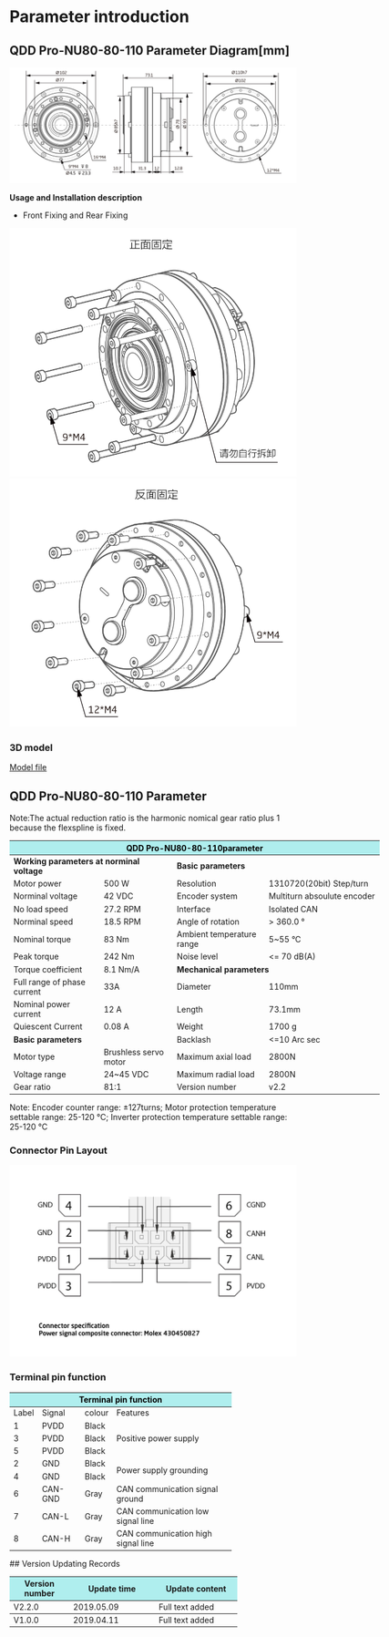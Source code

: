 # Parameter introduction
## QDD Pro-NU80-80-110 Parameter Diagram[mm]
![QDD Pro-NU80-80-110]( ../../img/QDD_Pro_NU80_v2_2三视图.png )

**Usage and Installation description**

*   Front Fixing and Rear Fixing

![Qddpro_NU80_v2_2zhengmian.png](../../img/QDD_Pro_NU80_v2_2正面固定.png "fig:Qddpro_NU80_v2_2zhengmian.png") ![Qddpro_NU80_v2_2fanmian.png](../../img/QDD_Pro_NU80_v2_2反面固定.png "fig:Qddpro_NU80_v2_2fanmian.png")
### 3D model
[Model file]( ../../3DModel/QDD_Pro_NU80-x-110_v2_2.step.zip )

## QDD Pro-NU80-80-110 Parameter

Note:The actual reduction ratio is the harmonic nomical gear ratio plus 1 because the flexspline is fixed.

<table style="width:650px"><thead><tr><th colspan="4" style="background: PaleTurquoise; color: black;">QDD Pro-NU80-80-110parameter</th></tr></thead><tbody><tr><td colspan="2"><b>Working parameters at norminal voltage</b></td><td colspan="2"><b>Basic parameters</b></td></tr><tr><td style="width:175px">Motor power</td><td style="width:135px">500 W</td><td style="width:130px">Resolution</td><td style="width:220px">1310720(20bit)  Step/turn</td></tr><tr><td>Norminal voltage</td><td>42 VDC</td><td style="width:130px">Encoder system</td><td style="width:220px">Multiturn absoulute encoder</td></tr><tr><td>No load speed</td><td>27.2 RPM</td><td>Interface</td><td>Isolated CAN</td></tr><tr><td>Norminal speed</td><td>18.5 RPM</td><td>Angle of rotation</td><td>> 360.0 °</td></tr><tr><td>Nominal torque</td><td>83 Nm</td><td>Ambient temperature range</td><td>5~55 °C</td></tr><td>Peak torque</td><td>242 Nm</td><td>Noise level</td><td><= 70 dB(A)</td></tr><tr><td>Torque coefficient</td><td>8.1 Nm/A</td><td colspan="2"><b>Mechanical parameters</b></td></tr><tr><td>Full range of phase current</td><td>33A</td><td style="width:175px">Diameter</td><td style="width:175px">110mm</td></tr><tr><td>Nominal power current</td><td>12 A</td><td>Length</td><td>73.1mm</td></tr><tr><td>Quiescent Current</td><td>0.08 A</td><td>Weight</td><td>1700 g</td></tr> <tr><td colspan="2"><b>Basic parameters</b></td><td>Backlash</td><td><=10 Arc sec</td></tr><tr><td>Motor type</td><td>Brushless servo motor</td><td>Maximum axial load</td><td>2800N</td></tr><tr><td>Voltage range</td><td>24~45 VDC</td><td>Maximum radial load</td><td>2800N</td></tr><tr><td>Gear ratio</td><td>81:1</td><td>Version number</td><td>v2.2</td></tr></tbody></table>

 Note: Encoder counter range: ±127turns; Motor protection temperature settable range: 25-120 °C; Inverter protection temperature settable range: 25-120 °C

### Connector Pin Layout

<img src="../../img/配线2-2.png" style="width:600px">

### Terminal pin function

<table class="tableizer-table" style="width:390px">
 <thead><tr class="tableizer-firstrow"><th colspan="4" style="background: PaleTurquoise; color: black;">Terminal pin function</th></tr></thead><tbody><tr><td>Label</td><td>Signal</td><td>colour</td><td>Features </td></tr><tr><td>1</td><td>PVDD</td><td>Black</td><td rowspan="3">Positive power supply </td></tr><tr><td>3</td><td>PVDD</td><td>Black</td></tr><tr><td>5</td><td>PVDD</td><td>Black</td></tr><tr><td>2</td><td>GND</td><td>Black</td> <td rowspan="2">Power supply grounding</td></tr><tr><td>4</td><td>GND</td><td>Black</td></tr><tr><td>6</td><td>CAN-GND</td><td>Gray</td><td>CAN communication signal ground</td></tr><tr><td>7</td><td>CAN-L</td><td>Gray</td><td>CAN communication low signal line</td></tr><tr><td>8</td><td>CAN-H</td><td>Gray</td><td>CAN communication high signal line</td></tr></tbody></table>
 </tbody></table>
## Version Updating Records


<table style="width:400px"><thead><tr style="background:PaleTurquoise"><th style="width:100px">Version number</th><th style="width:150px">Update time</th><th style="width:150px">Update content</th></tr></thead><tbody><tr><td>V2.2.0</td><td>2019.05.09</td><td>Full text added</th></tr></thead><tbody><tr><td>V1.0.0</td><td>2019.04.11</td><td>Full text added</td></tbody></table>
